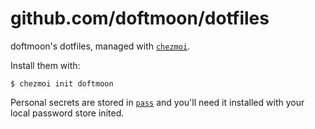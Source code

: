 # github.com/doftmoon/dotfiles

doftmoon's dotfiles, managed with [`chezmoi`](https://github.com/twpayne/chezmoi).

Install them with:

```console
$ chezmoi init doftmoon
```

Personal secrets are stored in [`pass`](https://www.passwordstore.org/) and you'll
need it installed with your local password store inited.
